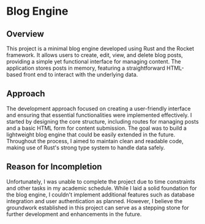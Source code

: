 # Blog Engine

## Overview
This project is a minimal blog engine developed using Rust and the Rocket framework. It allows users to create, edit, view, and delete blog posts, providing a simple yet functional interface for managing content. The application stores posts in memory, featuring a straightforward HTML-based front end to interact with the underlying data.

## Approach
The development approach focused on creating a user-friendly interface and ensuring that essential functionalities were implemented effectively. I started by designing the core structure, including routes for managing posts and a basic HTML form for content submission. The goal was to build a lightweight blog engine that could be easily extended in the future. Throughout the process, I aimed to maintain clean and readable code, making use of Rust's strong type system to handle data safely.

## Reason for Incompletion
Unfortunately, I was unable to complete the project due to time constraints and other tasks in my academic schedule. While I laid a solid foundation for the blog engine, I couldn't implement additional features such as database integration and user authentication as planned. However, I believe the groundwork established in this project can serve as a stepping stone for further development and enhancements in the future.
